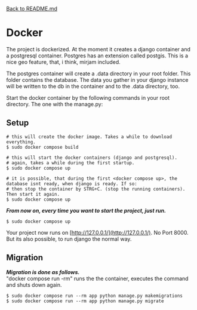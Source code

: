 [Back to README.md](../README.md)

<h1>Docker</h1>
The project is dockerized. At the moment it creates a django container and a postgresql container. 
Postgres has an extension called postgis. This is a nice geo feature, that, i think, mirjam included. 

The postgres container will create a .data directory in your root folder. 
This folder contains the database. The data you gather in your 
django instance will be written to the db in the container and to the .data directory, too. 

Start the docker container by the following commands in your root directory. 
The one with the manage.py:
## Setup
```console
# this will create the docker image. Takes a while to download everything.
$ sudo docker compose build

# this will start the docker containers (django and postgresql). 
# again, takes a while during the first startup.
$ sudo docker compose up

# it is possible, that during the first <docker compose up>, the database isnt ready, when django is ready. If so:
# then stop the container by STRG+C. (stop the running containers). Then start it again.
$ sudo docker compose up
```
***From now on, every time you want to start the project, just run.***
```console
$ sudo docker compose up
```

Your project now runs on [http://127.0.0.1/](http://127.0.0.1/). 
No Port 8000. 
But its also possible, to run django the normal way. 

## Migration
***Migration is done as follows.***<br>
"docker compose run -rm" runs the the container, executes the command and shuts down again.
```console
$ sudo docker compose run --rm app python manage.py makemigrations
$ sudo docker compose run --rm app python manage.py migrate
```